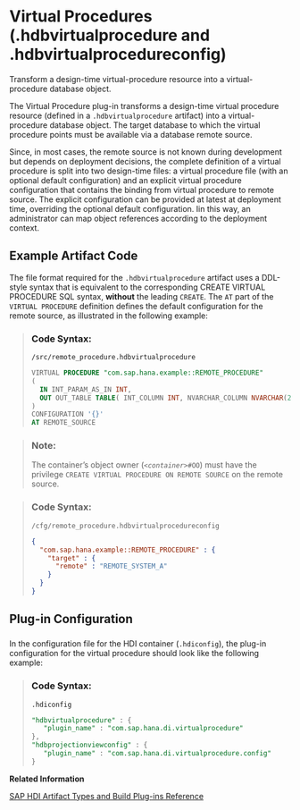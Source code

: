 <!-- loio6c8e6c1b62d54197bdaa786910295665 -->

# Virtual Procedures \(.hdbvirtualprocedure and .hdbvirtualprocedureconfig\)

Transform a design-time virtual-procedure resource into a virtual-procedure database object.



The Virtual Procedure plug-in transforms a design-time virtual procedure resource \(defined in a `.hdbvirtualprocedure` artifact\) into a virtual-procedure database object. The target database to which the virtual procedure points must be available via a database remote source.

Since, in most cases, the remote source is not known during development but depends on deployment decisions, the complete definition of a virtual procedure is split into two design-time files: a virtual procedure file \(with an optional default configuration\) and an explicit virtual procedure configuration that contains the binding from virtual procedure to remote source. The explicit configuration can be provided at latest at deployment time, overriding the optional default configuration. Iin this way, an administrator can map object references according to the deployment context.



<a name="loio6c8e6c1b62d54197bdaa786910295665__section_r3k_v33_1hb"/>

## Example Artifact Code

The file format required for the `.hdbvirtualprocedure` artifact uses a DDL-style syntax that is equivalent to the corresponding CREATE VIRTUAL PROCEDURE SQL syntax, **without** the leading `CREATE`. The `AT` part of the `VIRTUAL PROCEDURE` definition defines the default configuration for the remote source, as illustrated in the following example:

> ### Code Syntax:  
> `/src/remote_procedure.hdbvirtualprocedure`
> 
> ```sql
> VIRTUAL PROCEDURE "com.sap.hana.example::REMOTE_PROCEDURE"
> ( 
>   IN INT_PARAM_AS_IN INT, 
>   OUT OUT_TABLE TABLE( INT_COLUMN INT, NVARCHAR_COLUMN NVARCHAR(2000))
> ) 
> CONFIGURATION '{}' 
> AT REMOTE_SOURCE 
> ```

> ### Note:  
> The container’s object owner \(<code><i class="varname">&lt;container&gt;</i>#OO</code>\) must have the privilege `CREATE VIRTUAL PROCEDURE ON REMOTE SOURCE` on the remote source.

> ### Code Syntax:  
> `/cfg/remote_procedure.hdbvirtualprocedureconfig`
> 
> ```json
> { 
>   "com.sap.hana.example::REMOTE_PROCEDURE" : { 
>     "target" : { 
>       "remote" : "REMOTE_SYSTEM_A" 
>     } 
>   } 
> } 
> ```



<a name="loio6c8e6c1b62d54197bdaa786910295665__section_pwj_533_1hb"/>

## Plug-in Configuration



### 

In the configuration file for the HDI container \(`.hdiconfig`\), the plug-in configuration for the virtual procedure should look like the following example:

> ### Code Syntax:  
> `.hdiconfig`
> 
> ```sql
> "hdbvirtualprocedure" : { 
>    "plugin_name" : "com.sap.hana.di.virtualprocedure"
> }, 
> "hdbprojectionviewconfig" : { 
>    "plugin_name" : "com.sap.hana.di.virtualprocedure.config"
> }
> ```

**Related Information**  


[SAP HDI Artifact Types and Build Plug-ins Reference](sap-hdi-artifact-types-and-build-plug-ins-reference-9789224.md "The SAP HANA Cloud, SAP HANA database deployment infrastructure (HDI) supports a wide variety of database artifact types, for example, tables, indexes, and views.")

